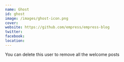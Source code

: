 ```yaml
---
name: Ghost
id: ghost
image: /images/ghost-icon.png
cover:
website: https://github.com/empress/empress-blog
twitter:
facebook:
location:
---
```


You can delete this user to remove all the welcome posts
